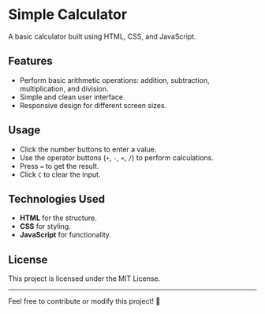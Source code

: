 # Simple Calculator

A basic calculator built using HTML, CSS, and JavaScript.

## Features

- Perform basic arithmetic operations: addition, subtraction, multiplication, and division.
- Simple and clean user interface.
- Responsive design for different screen sizes.

## Usage

- Click the number buttons to enter a value.
- Use the operator buttons (`+`, `-`, `×`, `/`) to perform calculations.
- Press `=` to get the result.
- Click `C` to clear the input.

## Technologies Used

- **HTML** for the structure.
- **CSS** for styling.
- **JavaScript** for functionality.

## License

This project is licensed under the MIT License.

---
Feel free to contribute or modify this project! 🚀
